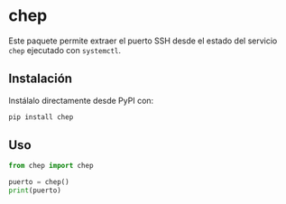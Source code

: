 
# chep

Este paquete permite extraer el puerto SSH desde el estado del servicio `chep` ejecutado con `systemctl`.

## Instalación

Instálalo directamente desde PyPI con:

```bash
pip install chep
```

## Uso

```python
from chep import chep

puerto = chep()
print(puerto)
```
